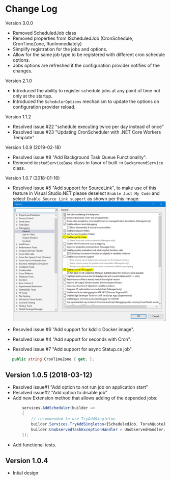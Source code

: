 
Change Log
===============================================================================

Version 3.0.0

* Removed ScheduledJob class
* Removed properties from IScheduledJob (CronSchedule, CronTimeZone, RunImmediately)
* Simplify registration for the jobs and options.
* Allow for the same job type to be registered with different cron schedule options.
* Jobs options are refreshed if the configuration provider notifies of the changes.

Version 2.1.0

* Introduced the ability to register schedule jobs at any point of time not only at the startup.
* Introduced the `SchedulerOptions` mechanism to update the options on configuration provider reload.

Version 1.1.2

* Resolved issue #22 "schedule executing twice per day instead of once"
* Resolved issue #23 "Updating CronScheduler with .NET Core Workers Template"

Version 1.0.9 (2019-02-18)

* Resolved issue #8 "Add Background Task Queue Functionality".
* Removed `HostedServiceBase` class in favor of built-in `BackgroundService` class.

Version 1.0.7 (2018-01-16)
* Resolved issue #5 "Add support for SourceLink", to make use of this feature in Visual Studio.NET please deselect `Enable Just My Code` and select `Enable Source Link support` as shown per this image:
![enable](img/source_link_enable.JPG)

* Resovled issue #6 "Add support for kdcllc Docker image". 

* Resolved issue #4 "Add support for seconds with Cron".

* Resolved issue #7 "Add support for async Statup.cs job".

```c#
   public string CronTimeZone { get; };

```

Version 1.0.5 (2018-03-12)
----------------------------
 * Resolved issue#1 "Add option to not run job on application start"
 * Resolved issue#2 "Add option to disable job"
 * Add new Extension method that allows adding of the depended jobs:
    ```c#
        services.AddScheduler(builder =>
        {
            // recommended to use TryAddSingleton
            builder.Services.TryAddSingleton<IScheduledJob, TorahQuoteJob>();
            builder.UnobservedTaskExceptionHandler = UnobservedHandler;
        });
    ```
 * Add functional tests.

Version 1.0.4
----------------------------
 * Intial design
